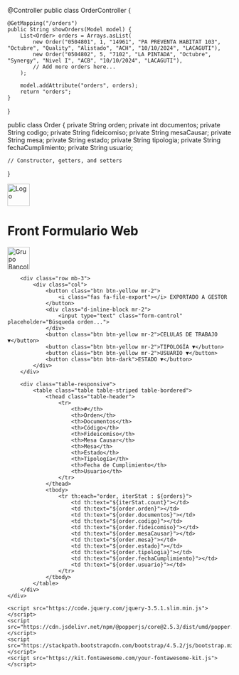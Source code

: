 @Controller
public class OrderController {

    @GetMapping("/orders")
    public String showOrders(Model model) {
        List<Order> orders = Arrays.asList(
            new Order("0504801", 1, "14961", "PA PREVENTA HABITAT 103", "Octubre", "Quality", "Alistado", "ACH", "10/10/2024", "LACAGUTI"),
            new Order("0504802", 5, "7102", "LA PINTADA", "Octubre", "Synergy", "Nivel I", "ACB", "10/10/2024", "LACAGUTI"),
            // Add more orders here...
        );
        
        model.addAttribute("orders", orders);
        return "orders";
    }
}

public class Order {
    private String orden;
    private int documentos;
    private String codigo;
    private String fideicomiso;
    private String mesaCausar;
    private String mesa;
    private String estado;
    private String tipologia;
    private String fechaCumplimiento;
    private String usuario;

    // Constructor, getters, and setters
}


<!DOCTYPE html>
<html xmlns:th="http://www.thymeleaf.org" lang="es">
<head>
    <meta charset="UTF-8">
    <meta name="viewport" content="width=device-width, initial-scale=1.0">
    <title>Front Formulario Web - Grupo Bancolombia</title>
    <link href="https://stackpath.bootstrapcdn.com/bootstrap/4.5.2/css/bootstrap.min.css" rel="stylesheet">
    <style>
        .btn-yellow { background-color: #ffc107; border-color: #ffc107; }
        .btn-yellow:hover { background-color: #e0a800; border-color: #d39e00; }
        .table-header { background-color: #343a40; color: white; }
    </style>
</head>
<body>
    <div class="container-fluid mt-3">
        <div class="row align-items-center mb-3">
            <div class="col-auto">
                <img src="/path-to-your-logo.png" alt="Logo" height="50">
            </div>
            <div class="col">
                <h1 class="mb-0">Front Formulario Web</h1>
            </div>
            <div class="col-auto">
                <img src="/path-to-bancolombia-logo.png" alt="Grupo Bancolombia" height="50">
            </div>
        </div>
        
        <div class="row mb-3">
            <div class="col">
                <button class="btn btn-yellow mr-2">
                    <i class="fas fa-file-export"></i> EXPORTADO A GESTOR
                </button>
                <div class="d-inline-block mr-2">
                    <input type="text" class="form-control" placeholder="Búsqueda orden...">
                </div>
                <button class="btn btn-yellow mr-2">CELULAS DE TRABAJO ▼</button>
                <button class="btn btn-yellow mr-2">TIPOLOGÍA ▼</button>
                <button class="btn btn-yellow mr-2">USUARIO ▼</button>
                <button class="btn btn-dark">ESTADO ▼</button>
            </div>
        </div>
        
        <div class="table-responsive">
            <table class="table table-striped table-bordered">
                <thead class="table-header">
                    <tr>
                        <th>#</th>
                        <th>Orden</th>
                        <th>Documentos</th>
                        <th>Código</th>
                        <th>Fideicomiso</th>
                        <th>Mesa Causar</th>
                        <th>Mesa</th>
                        <th>Estado</th>
                        <th>Tipología</th>
                        <th>Fecha de Cumplimiento</th>
                        <th>Usuario</th>
                    </tr>
                </thead>
                <tbody>
                    <tr th:each="order, iterStat : ${orders}">
                        <td th:text="${iterStat.count}"></td>
                        <td th:text="${order.orden}"></td>
                        <td th:text="${order.documentos}"></td>
                        <td th:text="${order.codigo}"></td>
                        <td th:text="${order.fideicomiso}"></td>
                        <td th:text="${order.mesaCausar}"></td>
                        <td th:text="${order.mesa}"></td>
                        <td th:text="${order.estado}"></td>
                        <td th:text="${order.tipologia}"></td>
                        <td th:text="${order.fechaCumplimiento}"></td>
                        <td th:text="${order.usuario}"></td>
                    </tr>
                </tbody>
            </table>
        </div>
    </div>

    <script src="https://code.jquery.com/jquery-3.5.1.slim.min.js"></script>
    <script src="https://cdn.jsdelivr.net/npm/@popperjs/core@2.5.3/dist/umd/popper.min.js"></script>
    <script src="https://stackpath.bootstrapcdn.com/bootstrap/4.5.2/js/bootstrap.min.js"></script>
    <script src="https://kit.fontawesome.com/your-fontawesome-kit.js"></script>
</body>
</html>
